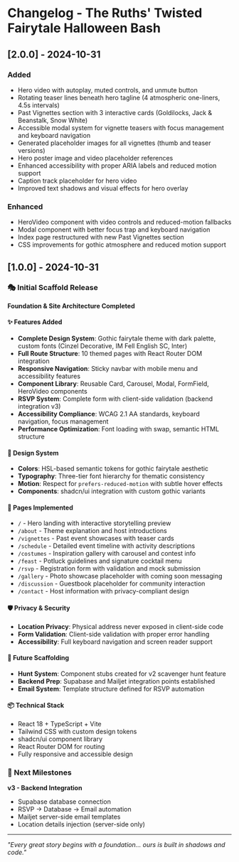 # Changelog - The Ruths' Twisted Fairytale Halloween Bash

## [2.0.0] - 2024-10-31

### Added
- Hero video with autoplay, muted controls, and unmute button
- Rotating teaser lines beneath hero tagline (4 atmospheric one-liners, 4.5s intervals)
- Past Vignettes section with 3 interactive cards (Goldilocks, Jack & Beanstalk, Snow White)
- Accessible modal system for vignette teasers with focus management and keyboard navigation
- Generated placeholder images for all vignettes (thumb and teaser versions)
- Hero poster image and video placeholder references
- Enhanced accessibility with proper ARIA labels and reduced motion support
- Caption track placeholder for hero video
- Improved text shadows and visual effects for hero overlay

### Enhanced
- HeroVideo component with video controls and reduced-motion fallbacks
- Modal component with better focus trap and keyboard navigation
- Index page restructured with new Past Vignettes section
- CSS improvements for gothic atmosphere and reduced motion support

## [1.0.0] - 2024-10-31

### 🎭 Initial Scaffold Release

**Foundation & Site Architecture Completed**

#### ✨ Features Added
- **Complete Design System**: Gothic fairytale theme with dark palette, custom fonts (Cinzel Decorative, IM Fell English SC, Inter)
- **Full Route Structure**: 10 themed pages with React Router DOM integration
- **Responsive Navigation**: Sticky navbar with mobile menu and accessibility features
- **Component Library**: Reusable Card, Carousel, Modal, FormField, HeroVideo components
- **RSVP System**: Complete form with client-side validation (backend integration v3)
- **Accessibility Compliance**: WCAG 2.1 AA standards, keyboard navigation, focus management
- **Performance Optimization**: Font loading with swap, semantic HTML structure

#### 🎨 Design System
- **Colors**: HSL-based semantic tokens for gothic fairytale aesthetic
- **Typography**: Three-tier font hierarchy for thematic consistency
- **Motion**: Respect for `prefers-reduced-motion` with subtle hover effects
- **Components**: shadcn/ui integration with custom gothic variants

#### 📄 Pages Implemented
- `/` - Hero landing with interactive storytelling preview
- `/about` - Theme explanation and host introductions
- `/vignettes` - Past event showcases with teaser cards
- `/schedule` - Detailed event timeline with activity descriptions
- `/costumes` - Inspiration gallery with carousel and contest info
- `/feast` - Potluck guidelines and signature cocktail menu
- `/rsvp` - Registration form with validation and mock submission
- `/gallery` - Photo showcase placeholder with coming soon messaging
- `/discussion` - Guestbook placeholder for community interaction
- `/contact` - Host information with privacy-compliant design

#### 🛡️ Privacy & Security
- **Location Privacy**: Physical address never exposed in client-side code
- **Form Validation**: Client-side validation with proper error handling
- **Accessibility**: Full keyboard navigation and screen reader support

#### 🔮 Future Scaffolding
- **Hunt System**: Component stubs created for v2 scavenger hunt feature
- **Backend Prep**: Supabase and Mailjet integration points established
- **Email System**: Template structure defined for RSVP automation

#### 📦 Technical Stack
- React 18 + TypeScript + Vite
- Tailwind CSS with custom design tokens
- shadcn/ui component library
- React Router DOM for routing
- Fully responsive and accessible design

### 🔄 Next Milestones

**v3 - Backend Integration**
- Supabase database connection
- RSVP → Database → Email automation
- Mailjet server-side email templates
- Location details injection (server-side only)

---
*"Every great story begins with a foundation... ours is built in shadows and code."*